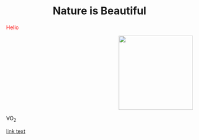 <!DOCTYPE html>
<html>
<body>

<h1 align="center"> Nature is Beautiful </h1>

<p style=color:red;>Hello</p>
<p align="right">
<img src=https://i.etsystatic.com/38519983/r/il/972abf/4292746776/il_fullxfull.4292746776_6qgz.jpg width=200>

VO<sub>2


<a href="url">link text</a>

</body>
</html>
